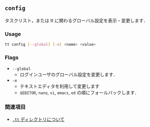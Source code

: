 ## `config`

タスクリスト，または tt に関わるグローバル設定を表示・変更します．

### Usage

```sh
tt config [--global] [-e] <name> <value>
```

### Flags

- `--global`
    - ログインユーザのグローバル設定を変更します．
- `-e`
    - テキストエディタを利用して変更します
    - `$EDITOR`, `nano`, `vi`, `emacs`, `ed` の順にフォールバックします．

### 関連項目

- [`.tt` ディレクトリについて](../structs/tt.md)
